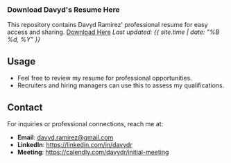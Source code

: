 ### Download Davyd's Resume Here

This repository contains Davyd Ramirez' professional resume for easy access and sharing. [Download Here](https://github.com/davydr/resume/raw/refs/heads/main/davyd_ramirez_resume.docx)
_Last updated: {{ site.time | date: "%B %d, %Y" }}_

## Usage
- Feel free to review my resume for professional opportunities.
- Recruiters and hiring managers can use this to assess my qualifications.


## Contact
For inquiries or professional connections, reach me at:
- **Email**: davyd.ramirez@gmail.com
- **LinkedIn**: https://linkedin.com/in/davydr
- **Meeting**: https://calendly.com/davydr/initial-meeting
